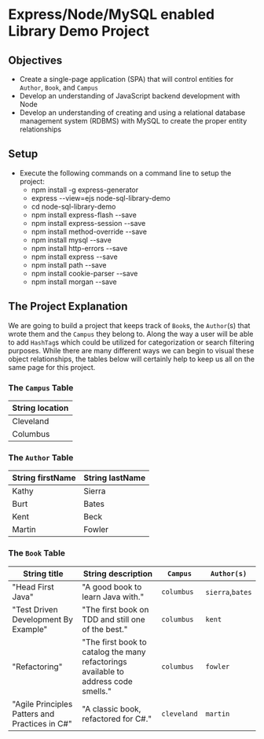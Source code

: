 # Express/Node/MySQL enabled Library Demo Project

## Objectives
- Create a single-page application (SPA) that will control entities for `Author`, `Book`, and `Campus`
- Develop an understanding of JavaScript backend development with Node
- Develop an understanding of creating and using a relational database management system (RDBMS) with MySQL to create the proper entity relationships

## Setup

- Execute the following commands on a command line to setup the project:
  - npm install -g express-generator
  - express --view=ejs node-sql-library-demo
  - cd node-sql-library-demo
  - npm install express-flash --save
  - npm install express-session --save
  - npm install method-override --save
  - npm install mysql --save
  - npm install http-errors --save
  - npm install express --save
  - npm install path --save
  - npm install cookie-parser --save
  - npm install morgan --save


## The Project Explanation

We are going to build a project that keeps track of `Book`s, the `Author`(s) that wrote them and the `Campus` they belong to. Along the way a user will be able to add `HashTag`s which could be utilized for categorization or search filtering purposes.  While there are many different ways we can begin to visual these object relationships, the tables below will certainly help to keep us all on the same page for this project. 

### The `Campus` Table

|String location|
|----|
|Cleveland|
|Columbus|

### The `Author` Table

|String firstName|String lastName|
|----|--------|
|Kathy|Sierra|
|Burt|Bates|
|Kent|Beck|
|Martin|Fowler|


### The `Book` Table


|String title|String description|`Campus`|`Author(s)`|
|----|-----------|-------|----------|
|"Head First Java"|"A good book to learn Java with."|`columbus`|`sierra`,`bates`|
|"Test Driven Development By Example"|"The first book on TDD and still one of the best."|`columbus`|`kent`|
|"Refactoring"|"The first book to catalog the many refactorings available to address code smells."|`columbus`|`fowler`|
|"Agile Principles Patters and Practices in C#"|"A classic book, refactored for C#."|`cleveland`|`martin`|
